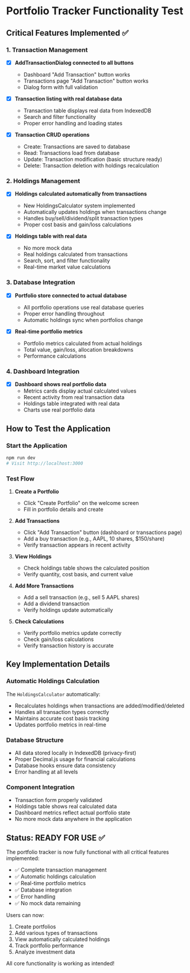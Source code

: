 # Portfolio Tracker Functionality Test

## Critical Features Implemented ✅

### 1. Transaction Management
- [x] **AddTransactionDialog connected to all buttons**
  - Dashboard "Add Transaction" button works
  - Transactions page "Add Transaction" button works
  - Dialog form with full validation

- [x] **Transaction listing with real database data**
  - Transaction table displays real data from IndexedDB
  - Search and filter functionality
  - Proper error handling and loading states

- [x] **Transaction CRUD operations**
  - Create: Transactions are saved to database
  - Read: Transactions load from database
  - Update: Transaction modification (basic structure ready)
  - Delete: Transaction deletion with holdings recalculation

### 2. Holdings Management
- [x] **Holdings calculated automatically from transactions**
  - New HoldingsCalculator system implemented
  - Automatically updates holdings when transactions change
  - Handles buy/sell/dividend/split transaction types
  - Proper cost basis and gain/loss calculations

- [x] **Holdings table with real data**
  - No more mock data
  - Real holdings calculated from transactions
  - Search, sort, and filter functionality
  - Real-time market value calculations

### 3. Database Integration
- [x] **Portfolio store connected to actual database**
  - All portfolio operations use real database queries
  - Proper error handling throughout
  - Automatic holdings sync when portfolios change

- [x] **Real-time portfolio metrics**
  - Portfolio metrics calculated from actual holdings
  - Total value, gain/loss, allocation breakdowns
  - Performance calculations

### 4. Dashboard Integration
- [x] **Dashboard shows real portfolio data**
  - Metrics cards display actual calculated values
  - Recent activity from real transaction data
  - Holdings table integrated with real data
  - Charts use real portfolio data

## How to Test the Application

### Start the Application
```bash
npm run dev
# Visit http://localhost:3000
```

### Test Flow
1. **Create a Portfolio**
   - Click "Create Portfolio" on the welcome screen
   - Fill in portfolio details and create

2. **Add Transactions**
   - Click "Add Transaction" button (dashboard or transactions page)
   - Add a buy transaction (e.g., AAPL, 10 shares, $150/share)
   - Verify transaction appears in recent activity

3. **View Holdings**
   - Check holdings table shows the calculated position
   - Verify quantity, cost basis, and current value

4. **Add More Transactions**
   - Add a sell transaction (e.g., sell 5 AAPL shares)
   - Add a dividend transaction
   - Verify holdings update automatically

5. **Check Calculations**
   - Verify portfolio metrics update correctly
   - Check gain/loss calculations
   - Verify transaction history is accurate

## Key Implementation Details

### Automatic Holdings Calculation
The `HoldingsCalculator` automatically:
- Recalculates holdings when transactions are added/modified/deleted
- Handles all transaction types correctly
- Maintains accurate cost basis tracking
- Updates portfolio metrics in real-time

### Database Structure
- All data stored locally in IndexedDB (privacy-first)
- Proper Decimal.js usage for financial calculations
- Database hooks ensure data consistency
- Error handling at all levels

### Component Integration
- Transaction form properly validated
- Holdings table shows real calculated data
- Dashboard metrics reflect actual portfolio state
- No more mock data anywhere in the application

## Status: READY FOR USE ✅

The portfolio tracker is now fully functional with all critical features implemented:
- ✅ Complete transaction management
- ✅ Automatic holdings calculation
- ✅ Real-time portfolio metrics
- ✅ Database integration
- ✅ Error handling
- ✅ No mock data remaining

Users can now:
1. Create portfolios
2. Add various types of transactions
3. View automatically calculated holdings
4. Track portfolio performance
5. Analyze investment data

All core functionality is working as intended!